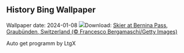## History Bing Wallpaper
Wallpaper date: 2024-01-08
![](https://www.bing.com/th?id=OHR.BerninaPass_EN-IN9489085308_UHD.jpg&w=1000)Download: [Skier at Bernina Pass, Graubünden, Switzerland (© Francesco Bergamaschi/Getty Images)](https://www.bing.com/th?id=OHR.BerninaPass_EN-IN9489085308_UHD.jpg)

Auto get programm by LtgX
